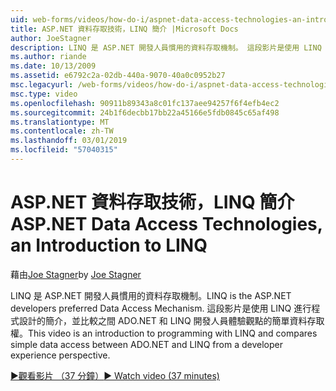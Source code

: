 ```yaml
---
uid: web-forms/videos/how-do-i/aspnet-data-access-technologies-an-introduction-to-linq
title: ASP.NET 資料存取技術，LINQ 簡介 |Microsoft Docs
author: JoeStagner
description: LINQ 是 ASP.NET 開發人員慣用的資料存取機制。 這段影片是使用 LINQ 進行程式設計的簡介，並比較簡單的資料存取 betwee...
ms.author: riande
ms.date: 10/13/2009
ms.assetid: e6792c2a-02db-440a-9070-40a0c0952b27
msc.legacyurl: /web-forms/videos/how-do-i/aspnet-data-access-technologies-an-introduction-to-linq
msc.type: video
ms.openlocfilehash: 90911b89343a8c01fc137aee94257f6f4efb4ec2
ms.sourcegitcommit: 24b1f6decbb17bb22a45166e5fdb0845c65af498
ms.translationtype: MT
ms.contentlocale: zh-TW
ms.lasthandoff: 03/01/2019
ms.locfileid: "57040315"
---
```

<a name="aspnet-data-access-technologies-an-introduction-to-linq"></a><span data-ttu-id="bef2f-104">ASP.NET 資料存取技術，LINQ 簡介</span><span class="sxs-lookup"><span data-stu-id="bef2f-104">ASP.NET Data Access Technologies, an Introduction to LINQ</span></span>
====================
<span data-ttu-id="bef2f-105">藉由[Joe Stagner](https://github.com/JoeStagner)</span><span class="sxs-lookup"><span data-stu-id="bef2f-105">by [Joe Stagner](https://github.com/JoeStagner)</span></span>

<span data-ttu-id="bef2f-106">LINQ 是 ASP.NET 開發人員慣用的資料存取機制。</span><span class="sxs-lookup"><span data-stu-id="bef2f-106">LINQ is the ASP.NET developers preferred Data Access Mechanism.</span></span> <span data-ttu-id="bef2f-107">這段影片是使用 LINQ 進行程式設計的簡介，並比較之間 ADO.NET 和 LINQ 開發人員體驗觀點的簡單資料存取權。</span><span class="sxs-lookup"><span data-stu-id="bef2f-107">This video is an introduction to programming with LINQ and compares simple data access between ADO.NET and LINQ from a developer experience perspective.</span></span>

[<span data-ttu-id="bef2f-108">&#9654;觀看影片 （37 分鐘）</span><span class="sxs-lookup"><span data-stu-id="bef2f-108">&#9654; Watch video (37 minutes)</span></span>](https://channel9.msdn.com/Blogs/ASP-NET-Site-Videos/aspnet-data-access-technologies-an-introduction-to-linq)
